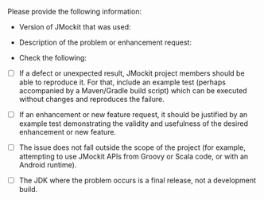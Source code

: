 Please provide the following information:

* Version of JMockit that was used: 

* Description of the problem or enhancement request:


* Check the following:

 - [ ] If a defect or unexpected result, JMockit project members should be able to reproduce it.
  For that, include an example test (perhaps accompanied by a Maven/Gradle build script) which
  can be executed without changes and reproduces the failure.

 - [ ] If an enhancement or new feature request, it should be justified by an example test
  demonstrating the validity and usefulness of the desired enhancement or new feature.

 - [ ] The issue does not fall outside the scope of the project (for example, attempting to use
  JMockit APIs from Groovy or Scala code, or with an Android runtime).

 - [ ] The JDK where the problem occurs is a final release, not a development build.
